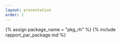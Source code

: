 ```yaml
---
layout: presentation
order: 1
---
```


{% assign package_name = "pkg_rh" %}
{% include rapport_par_package.md %}
